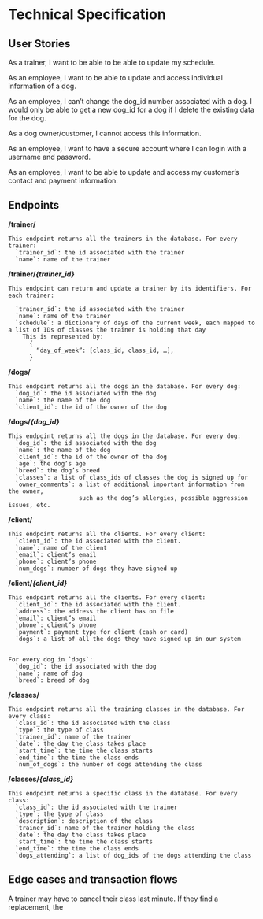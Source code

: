 # Technical Specification

## User Stories
As a trainer, I want to be able to be able to update my schedule.

As an employee, I want to be able to update and access individual information of a dog.

As an employee, I can’t change the dog_id number associated with a dog. I would only be able to get a new dog_id for a dog if I delete the existing data for the dog.

As a dog owner/customer, I cannot access this information.

As an employee, I want to have a secure account where I can login with a username and password. 

As an employee, I want to be able to update and access my customer’s contact and payment information. 


## Endpoints
**/trainer/**
```
This endpoint returns all the trainers in the database. For every trainer:
  `trainer_id`: the id associated with the trainer
  `name`: name of the trainer
```
**/trainer/*****{trainer_id}***
```
This endpoint can return and update a trainer by its identifiers. For each trainer:

  `trainer_id`: the id associated with the trainer
  `name`: name of the trainer
  `schedule`: a dictionary of days of the current week, each mapped to a list of IDs of classes the trainer is holding that day
    This is represented by:
      {	
        “day_of_week”: [class_id, class_id, …],
      }
```
**/dogs/**
```
This endpoint returns all the dogs in the database. For every dog:
  `dog_id`: the id associated with the dog
  `name`: the name of the dog
  `client_id`: the id of the owner of the dog
```
**/dogs/*****{dog_id}***
```
This endpoint returns all the dogs in the database. For every dog:
  `dog_id`: the id associated with the dog
  `name`: the name of the dog
  `client_id`: the id of the owner of the dog
  `age`: the dog’s age
  `breed`: the dog’s breed
  `classes`: a list of class_ids of classes the dog is signed up for
  `owner_comments`: a list of additional important information from the owner, 
                    such as the dog’s allergies, possible aggression issues, etc. 
```
**/client/**
```
This endpoint returns all the clients. For every client:
  `client_id`: the id associated with the client.
  `name`: name of the client
  `email`: client’s email
  `phone`: client’s phone
  `num_dogs`: number of dogs they have signed up
```
**/client/*****{client_id}***
```
This endpoint returns all the clients. For every client:
  `client_id`: the id associated with the client.
  `address`: the address the client has on file
  `email`: client’s email
  `phone`: client’s phone
  `payment`: payment type for client (cash or card)
  `dogs`: a list of all the dogs they have signed up in our system


For every dog in `dogs`:
  `dog_id`: the id associated with the dog
  `name`: name of dog
  `breed`: breed of dog
```
**/classes/**
```
This endpoint returns all the training classes in the database. For every class:
  `class_id`: the id associated with the class
  `type`: the type of class
  `trainer_id`: name of the trainer
  `date`: the day the class takes place
  `start_time`: the time the class starts
  `end_time`: the time the class ends
  `num_of_dogs`: the number of dogs attending the class
```
**/classes/*****{class_id}***
```
This endpoint returns a specific class in the database. For every class:
  `class_id`: the id associated with the trainer
  `type`: the type of class
  `description`: description of the class
  `trainer_id`: name of the trainer holding the class
  `date`: the day the class takes place
  `start_time`: the time the class starts
  `end_time`: the time the class ends
  `dogs_attending`: a list of dog_ids of the dogs attending the class
```


## Edge cases and transaction flows
A trainer may have to cancel their class last minute. If they find a replacement, the 
